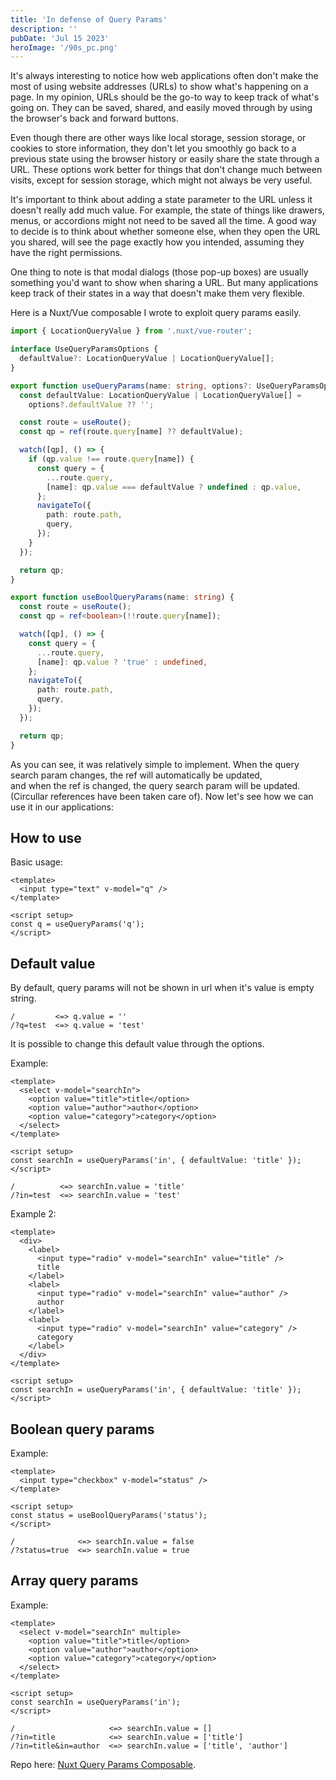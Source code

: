 ```yaml
---
title: 'In defense of Query Params'
description: ''
pubDate: 'Jul 15 2023'
heroImage: '/90s_pc.png'
---
```


It's always interesting to notice how web applications often don't make the most of using website addresses (URLs) to show what's happening on a page. In my opinion, URLs should be the go-to way to keep track of what's going on. They can be saved, shared, and easily moved through by using the browser's back and forward buttons.

Even though there are other ways like local storage, session storage, or cookies to store information, they don't let you smoothly go back to a previous state using the browser history or easily share the state through a URL. These options work better for things that don't change much between visits, except for session storage, which might not always be very useful.

It's important to think about adding a state parameter to the URL unless it doesn't really add much value. For example, the state of things like drawers, menus, or accordions might not need to be saved all the time. A good way to decide is to think about whether someone else, when they open the URL you shared, will see the page exactly how you intended, assuming they have the right permissions.

One thing to note is that modal dialogs (those pop-up boxes) are usually something you'd want to show when sharing a URL. But many applications keep track of their states in a way that doesn't make them very flexible.

Here is a Nuxt/Vue composable I wrote to exploit query params easily.

```ts
import { LocationQueryValue } from '.nuxt/vue-router';

interface UseQueryParamsOptions {
  defaultValue?: LocationQueryValue | LocationQueryValue[];
}

export function useQueryParams(name: string, options?: UseQueryParamsOptions) {
  const defaultValue: LocationQueryValue | LocationQueryValue[] =
    options?.defaultValue ?? '';

  const route = useRoute();
  const qp = ref(route.query[name] ?? defaultValue);

  watch([qp], () => {
    if (qp.value !== route.query[name]) {
      const query = {
        ...route.query,
        [name]: qp.value === defaultValue ? undefined : qp.value,
      };
      navigateTo({
        path: route.path,
        query,
      });
    }
  });

  return qp;
}

export function useBoolQueryParams(name: string) {
  const route = useRoute();
  const qp = ref<boolean>(!!route.query[name]);

  watch([qp], () => {
    const query = {
      ...route.query,
      [name]: qp.value ? 'true' : undefined,
    };
    navigateTo({
      path: route.path,
      query,
    });
  });

  return qp;
}
```

As you can see, it was relatively simple to implement. When the query search param changes, the ref will automatically be updated,  
and when the ref is changed, the query search param will be updated.  
(Circullar references have been taken care of). Now let's see how we can use it in our applications:

## How to use

Basic usage:

```vue
<template>
  <input type="text" v-model="q" />
</template>

<script setup>
const q = useQueryParams('q');
</script>
```

## Default value

By default, query params will not be shown in url when it's value is empty string.

```
/         <=> q.value = ''
/?q=test  <=> q.value = 'test'
```

It is possible to change this default value through the options.

Example:

```vue
<template>
  <select v-model="searchIn">
    <option value="title">title</option>
    <option value="author">author</option>
    <option value="category">category</option>
  </select>
</template>

<script setup>
const searchIn = useQueryParams('in', { defaultValue: 'title' });
</script>
```

```
/          <=> searchIn.value = 'title'
/?in=test  <=> searchIn.value = 'test'
```

Example 2:

```vue
<template>
  <div>
    <label>
      <input type="radio" v-model="searchIn" value="title" />
      title
    </label>
    <label>
      <input type="radio" v-model="searchIn" value="author" />
      author
    </label>
    <label>
      <input type="radio" v-model="searchIn" value="category" />
      category
    </label>
  </div>
</template>

<script setup>
const searchIn = useQueryParams('in', { defaultValue: 'title' });
</script>
```

## Boolean query params

Example:

```vue
<template>
  <input type="checkbox" v-model="status" />
</template>

<script setup>
const status = useBoolQueryParams('status');
</script>
```

```
/              <=> searchIn.value = false
/?status=true  <=> searchIn.value = true
```

## Array query params

Example:

```vue
<template>
  <select v-model="searchIn" multiple>
    <option value="title">title</option>
    <option value="author">author</option>
    <option value="category">category</option>
  </select>
</template>

<script setup>
const searchIn = useQueryParams('in');
</script>
```

```
/                     <=> searchIn.value = []
/?in=title            <=> searchIn.value = ['title']
/?in=title&in=author  <=> searchIn.value = ['title', 'author']
```

Repo here: [Nuxt Query Params Composable](https://github.com/sam-eah/nuxt-query-params).
